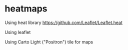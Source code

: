 # heatmaps

Using heat library
https://github.com/Leaflet/Leaflet.heat

Using leaflet

Using Carto Light ("Positron") tile for maps
